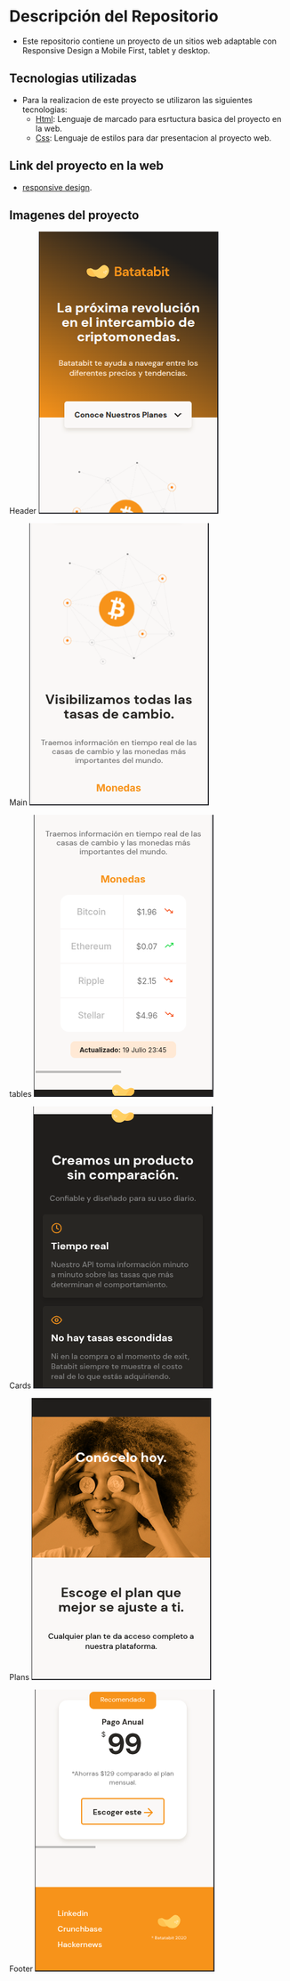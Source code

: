 # Descripción del Repositorio
- Este repositorio contiene un proyecto de un sitios web adaptable con Responsive Design a Mobile First, tablet y desktop.

## Tecnologias utilizadas
- Para la realizacion de este proyecto se utilizaron las siguientes tecnologias:
  - [Html](https://developer.mozilla.org/es/docs/Web/HTML): Lenguaje de marcado para esrtuctura basica del proyecto en la web.
  - [Css](https://developer.mozilla.org/es/docs/Web/CSS): Lenguaje de estilos para dar presentacion al proyecto web.

## Link del proyecto en la web
- [responsive design](https://responsive-design-mobile-first.netlify.app/).

## Imagenes del proyecto

Header
![Imagen 1](./assets/screenshots/mobile1.png)

Main
![Imagen 2](./assets/screenshots/mobile2.png)

tables
![Imagen 3](./assets/screenshots/mobile3.png)

Cards
![Imagen 4](./assets/screenshots/mobile4.png)

Plans
![Imagen 5](./assets/screenshots/mobile5.png)

Footer
![Imagen 6](./assets/screenshots/mobile6.png)
